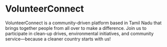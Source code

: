 # VolunteerConnect
VolunteerConnect is a community-driven platform based in Tamil Nadu that brings together people from all over to make a difference. Join us to participate in clean-up drives, environmental initiatives, and community service—because a cleaner country starts with us!
